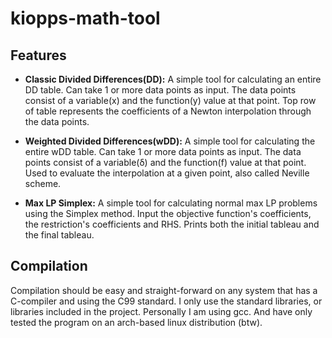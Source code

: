 # kiopps-math-tool

## Features
- **Classic Divided Differences(DD):** A simple tool for calculating an entire DD table. Can take 1 or more data points as input. The data points consist of a variable(x) and the function(y) value at that point. Top row of table represents the coefficients of a Newton interpolation through the data points.

- **Weighted Divided Differences(wDD):** A simple tool for calculating the entire wDD table. Can take 1 or more data points as input. The data points consist of a variable(δ) and the function(f) value at that point. Used to evaluate the interpolation at a given point, also called Neville scheme.

- **Max LP Simplex:** A simple tool for calculating normal max LP problems using the Simplex method. Input the objective function's coefficients, the restriction's coefficients and RHS. Prints both the initial tableau and the final tableau. 

## Compilation
Compilation should be easy and straight-forward on any system that has a C-compiler and using the C99 standard. I only use the standard libraries, or libraries included in the project. Personally I am using gcc. And have only tested the program on an arch-based linux distribution (btw).
